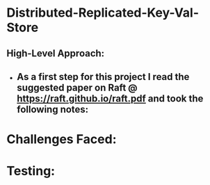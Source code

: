 # Distributed-Replicated-Key-Val-Store

## High-Level Approach:

- As a first step for this project I read the suggested paper on Raft @ https://raft.github.io/raft.pdf and took the following notes:
  - 

# Challenges Faced:



# Testing:

